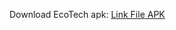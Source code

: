 Download EcoTech apk: [Link File APK]("https://drive.google.com/file/d/1m4I9LIoLtP47d90tFnt9UbGcs2MDlQ-V/view?usp=sharing")
